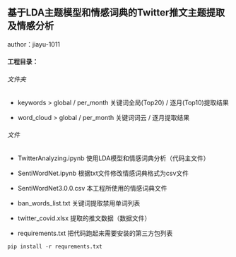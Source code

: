 ## 基于LDA主题模型和情感词典的Twitter推文主题提取及情感分析

author：jiayu-1011







#### 工程目录：

###### 文件夹

- keywords > global / per_month 关键词全局(Top20) / 逐月(Top10)提取结果

- word_cloud > global / per_month 关键词词云 / 逐月提取结果



###### 文件

- TwitterAnalyzing.ipynb 使用LDA模型和情感词典分析（代码主文件）

- SentiWordNet.ipynb 根据txt文件修改情感词典格式为csv文件

- SentiWordNet3.0.0.csv 本工程所使用的情感词典文件

- ban_words_list.txt 关键词提取禁用单词列表

- twitter_covid.xlsx 提取的推文数据（数据文件）

- requirements.txt 把代码跑起来需要安装的第三方包列表





`pip install -r requrements.txt`



